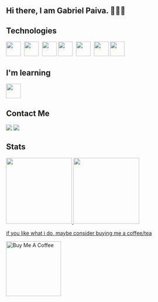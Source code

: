 ## Hi there, I am Gabriel Paiva. 🙋🏽‍♂️

## Technologies

<div>
<img src="https://cdn.jsdelivr.net/gh/devicons/devicon/icons/react/react-original.svg" width="40" style="margin-right: 5px;"/>
<img src="https://cdn.jsdelivr.net/gh/devicons/devicon/icons/typescript/typescript-original.svg" width="40" style="margin-right: 5px;"/>
<img src="https://cdn.jsdelivr.net/gh/devicons/devicon/icons/nodejs/nodejs-plain.svg" width="40" />
<img src="https://cdn.jsdelivr.net/gh/devicons/devicon/icons/vuejs/vuejs-original.svg" width="40" style="margin-right: 5px;" />
<img src="https://cdn.jsdelivr.net/gh/devicons/devicon/icons/javascript/javascript-original.svg" width="40" style="margin-right: 5px;"/>
<img src="https://cdn.jsdelivr.net/gh/devicons/devicon/icons/graphql/graphql-plain.svg" width="40"/>
<img src="https://cdn.jsdelivr.net/gh/devicons/devicon/icons/python/python-original.svg" width="40" style="margin-right: 5px;"/>
</div>

## I'm learning

<img src="https://cdn.jsdelivr.net/gh/devicons/devicon/icons/swift/swift-original.svg" width="40"/>

## Contact Me

<a href="https://www.linkedin.com/in/gabrielpaiva00" target="_blank"><img src="https://img.shields.io/badge/-LinkedIn-%230077B5?style=for-the-badge&logo=linkedin&logoColor=white" target="_blank"></a>
<a href = "mailto:gabriel.paiva0@icloud.com"><img src="https://img.shields.io/badge/mail-D14836?style=for-the-badge&logo=gmail&logoColor=white" target="_blank"></a>

## Stats

<div>
<a href="https://github.com/seu-usuário-aqui">
<img height="180em" src="https://github-readme-stats.vercel.app/api/top-langs/?username=gpaiva00&layout=compact&langs_count=7&theme=dracula"/>
<img height="180em" src="https://github-readme-stats.vercel.app/api?username=gpaiva00&show_icons=true&theme=dracula&include_all_commits=true&count_private=true"/>
</div>

<p>if you like what i do, maybe consider buying me a coffee/tea</p>

<a href="https://www.buymeacoffee.com/gpaiva" target="_blank"><img src="https://cdn.buymeacoffee.com/buttons/v2/default-red.png" alt="Buy Me A Coffee" width="150" ></a>

<!--
**gpaiva00/gpaiva00** is a ✨ _special_ ✨ repository because its `README.md` (this file) appears on your GitHub profile.

Here are some ideas to get you started:

- 🔭 I’m currently working on ...
- 🌱 I’m currently learning ...
- 👯 I’m looking to collaborate on ...
- 🤔 I’m looking for help with ...
- 💬 Ask me about ...
- 📫 How to reach me: ...
- 😄 Pronouns: ...
- ⚡ Fun fact: ...
-->
